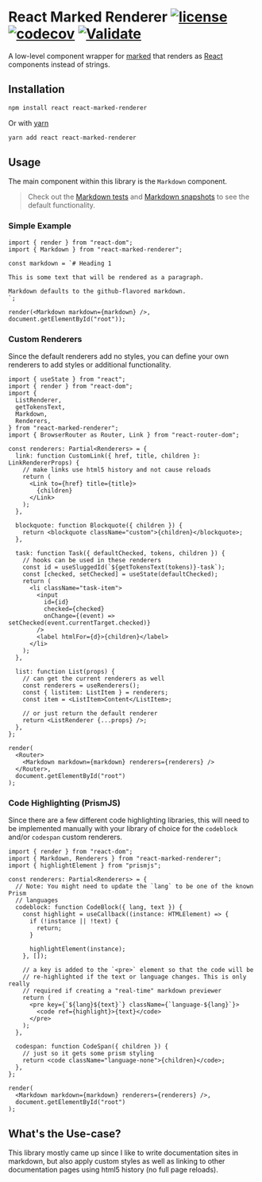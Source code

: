 # React Marked Renderer [![license](https://img.shields.io/npm/l/react-md)](https://github.com/mlaursen/react-marked-renderer/blob/main/LICENSE) [![codecov](https://codecov.io/gh/mlaursen/react-marked-renderer/branch/main/graph/badge.svg?token=R4XGTOIVU0)](https://codecov.io/gh/mlaursen/react-marked-renderer) [![Validate](https://github.com/mlaursen/react-marked-renderer/actions/workflows/validate.yml/badge.svg)](https://github.com/mlaursen/react-marked-renderer/actions/workflows/validate.yml)

A low-level component wrapper for [marked](https://github.com/markedjs/marked)
that renders as [React](https://reactjs.org) components instead of strings.

## Installation

```sh
npm install react react-marked-renderer
```

Or with [yarn](https://yarnpkg.com)

```sh
yarn add react react-marked-renderer
```

## Usage

The main component within this library is the `Markdown` component.

> Check out the [Markdown tests](./src/__tests__/Markdown.tsx) and
> [Markdown snapshots](./src/__tests__/__snapshots__/Markdown.tsx.snap) to see
> the default functionality.

### Simple Example

```tsx
import { render } from "react-dom";
import { Markdown } from "react-marked-renderer";

const markdown = `# Heading 1

This is some text that will be rendered as a paragraph.

Markdown defaults to the github-flavored markdown.
`;

render(<Markdown markdown={markdown} />, document.getElementById("root"));
```

### Custom Renderers

Since the default renderers add no styles, you can define your own renderers to
add styles or additional functionality.

```tsx
import { useState } from "react";
import { render } from "react-dom";
import {
  ListRenderer,
  getTokensText,
  Markdown,
  Renderers,
} from "react-marked-renderer";
import { BrowserRouter as Router, Link } from "react-router-dom";

const renderers: Partial<Renderers> = {
  link: function CustomLink({ href, title, children }: LinkRendererProps) {
    // make links use html5 history and not cause reloads
    return (
      <Link to={href} title={title}>
        {children}
      </Link>
    );
  },

  blockquote: function Blockquote({ children }) {
    return <blockquote className="custom">{children}</blockquote>;
  },

  task: function Task({ defaultChecked, tokens, children }) {
    // hooks can be used in these renderers
    const id = useSluggedId(`${getTokensText(tokens)}-task`);
    const [checked, setChecked] = useState(defaultChecked);
    return (
      <li className="task-item">
        <input
          id={id}
          checked={checked}
          onChange={(event) => setChecked(event.currentTarget.checked)}
        />
        <label htmlFor={d}>{children}</label>
      </li>
    );
  },

  list: function List(props) {
    // can get the current renderers as well
    const renderers = useRenderers();
    const { listitem: ListItem } = renderers;
    const item = <ListItem>Content</ListItem>;

    // or just return the default renderer
    return <ListRenderer {...props} />;
  },
};

render(
  <Router>
    <Markdown markdown={markdown} renderers={renderers} />
  </Router>,
  document.getElementById("root")
);
```

### Code Highlighting (PrismJS)

Since there are a few different code highlighting libraries, this will need to
be implemented manually with your library of choice for the `codeblock` and/or
`codespan` custom renderers.

```tsx
import { render } from "react-dom";
import { Markdown, Renderers } from "react-marked-renderer";
import { highlightElement } from "prismjs";

const renderers: Partial<Renderers> = {
  // Note: You might need to update the `lang` to be one of the known Prism
  // languages
  codeblock: function CodeBlock({ lang, text }) {
    const highlight = useCallback((instance: HTMLElement) => {
      if (!instance || !text) {
        return;
      }

      highlightElement(instance);
    }, []);

    // a key is added to the `<pre>` element so that the code will be
    // re-highlighted if the text or language changes. This is only really
    // required if creating a "real-time" markdown previewer
    return (
      <pre key={`${lang}${text}`} className={`language-${lang}`}>
        <code ref={highlight}>{text}</code>
      </pre>
    );
  },

  codespan: function CodeSpan({ children }) {
    // just so it gets some prism styling
    return <code className="language-none">{children}</code>;
  },
};

render(
  <Markdown markdown={markdown} renderers={renderers} />,
  document.getElementById("root")
);
```

## What's the Use-case?

This library mostly came up since I like to write documentation sites in
markdown, but also apply custom styles as well as linking to other documentation
pages using html5 history (no full page reloads).
